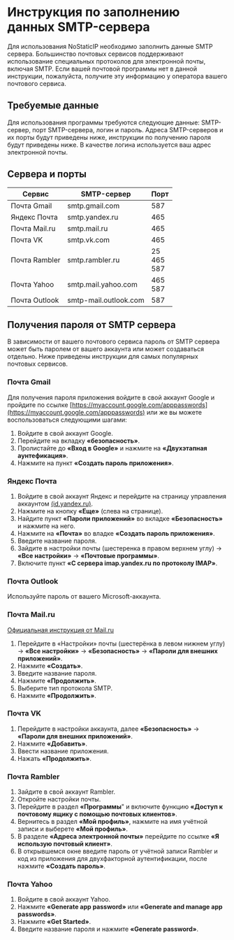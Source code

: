 # Инструкция по заполнению данных SMTP-сервера
Для использования NoStaticIP необходимо заполнить данные SMTP сервера. Большинство почтовых сервисов поддерживают использование специальных протоколов для электронной почты, включая SMTP. Если вашей почтовой программы нет в данной инструкции, пожалуйста, получите эту информацию у оператора вашего почтового сервиса.

## Требуемые данные
Для использования программы требуются следующие данные: SMTP-сервер, порт SMTP-сервера, логин и пароль. Адреса SMTP-серверов и их порты будут приведены ниже, инструкции по получению пароля будут приведены ниже. В качестве логина используется ваш адрес электронной почты.

## Сервера и порты
|    Сервис      |     SMTP-сервер     |       Порт       |
|----------------|---------------------|------------------|
|Почта Gmail     |smtp.gmail.com       |587               |
|Яндекс Почта    |smtp.yandex.ru       |465               |
|Почта Mail.ru   |smtp.mail.ru         |465               |
|Почта VK        |smtp.vk.com          |465               |
|Почта Rambler   |smtp.rambler.ru      |25<br/>465<br/>587|
|Почта Yahoo     |smtp.mail.yahoo.com  |465<br/>587       |
|Почта Outlook   |smtp-mail.outlook.com|587               |

## Получения пароля от SMTP сервера
В зависимости от вашего почтового сервиса пароль от SMTP сервера может быть паролем от вашего аккаунта или может создаваться отдельно. Ниже приведены инструкции для самых популярных почтовых сервисов.

### Почта Gmail
Для получения пароля приложения войдите в свой аккаунт Google и пройдите по ссылке [https://myaccount.google.com/apppasswords](https://myaccount.google.com/apppasswords) или же вы можете воспользоваться следующими шагами:
1. Войдите в свой аккаунт Google.
2. Перейдите на вкладку **«безопасность»**.
3. Пролистайте до **«Вход в Google»** и нажмите на **«Двухэтапная аунтефикация»**.
4. Нажмите на пункт **«Создать пароль приложения»**.

### Яндекс Почта
1. Войдите в свой аккаунт Яндекс и перейдите на страницу управления аккаунтом [(id.yandex.ru)](id.yandex.ru).
2. Нажмите на кнопку **«Еще»** (слева на странице).
3. Найдите пункт **«Пароли приложений»** во вкладке **«Безопасность»** и нажмите на него.
4. Нажмите на **«Почта»** во владке **«Создать пароль приложения»**.
5. Введите название пароля.
6. Зайдите в настройки почты (шестеренка в правом верхнем углу) → **«Все настройки»** → **«Почтовые программы»**.
7. Включите пункт **«С сервера imap.yandex.ru по протоколу IMAP»**.

###  Почта Outlook
Используйте пароль от вашего Microsoft-аккаунта.

### Почта Mail.ru
[Официальная инструкция от Mail.ru](https://help.mail.ru/mail/mailer/password/)
1. Перейдите в «Настройки» почты (шестерёнка в левом нижнем углу) → **«Все настройки»** → **«Безопасность»** → **«Пароли для внешних приложений»**.
2. Нажмите **«Создать»**.
3. Введите название пароля.
4. Нажмите **«Продолжить»**.
5. Выберите тип протокола SMTP.
6. Нажмите **«Продолжить»**.

### Почта VK
1. Перейдите в настройки аккаунта, далее **«Безопасность»** → **«Пароли для внешних приложений»**.
2. Нажмите **«Добавить»**.
3. Ввести название приложения.
4. Нажать **«Продолжить»**.

### Почта Rambler
1. Зайдите в свой аккаунт Rambler.
2. Откройте настройки почты.
3. Перейдите в раздел **«Программы**" и включите функцию **«Доступ к почтовому ящику с помощью почтовых клиентов»**.
4. Вернитесь в раздел **«Мой профиль»**, нажмите на имя учётной записи и выберете **«Мой профиль»**.
5. В разделе **«Адреса электронной почты»** перейдите по ссылке **«Я использую почтовый клиент»**.
6. В открывшемся окне введите пароль от учётной записи Rambler и код из приложения для двухфакторной аутентификации, после нажмите **«Создать пароль»**.

### Почта Yahoo
1. Войдите в свой аккаунт Yahoo.
2. Нажмите **«Generate app password»** или **«Generate and manage app passwords»**.
3. Нажмите **«Get Started»**.
4. Введите название пароля и нажмите **«Generate password»**.


